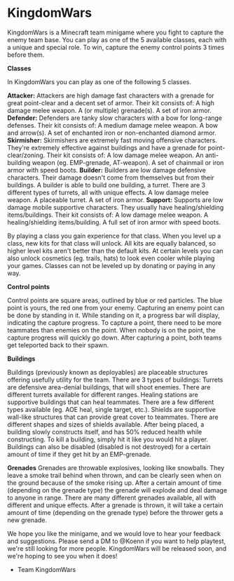 # KingdomWars

KingdomWars is a Minecraft team minigame where you fight to capture the enemy team base. You can play as one of the 5 available classes, each with a unique and special role. To win, capture the enemy control points 3 times before them.


**Classes**

In KingdomWars you can play as one of the following 5 classes.

**Attacker:**
Attackers are high damage fast characters with a grenade for great point-clear and a decent set of armor. Their kit consists of:
A high damage melee weapon.
A (or multiple) grenade(s).
A set of iron armor.
**Defender:**
Defenders are tanky slow characters with a bow for long-range defenses. Their kit consists of:
A medium damage melee weapon.
A bow and arrow(s).
A set of enchanted iron or non-enchanted diamond armor.
**Skirmisher:**
Skirmishers are extremely fast moving offensive characters. They're extremely effective against buildings and have a grenade for point-clear/zoning. Their kit consists of:
A low damage melee weapon.
An anti-building weapon (eg. EMP-grenade, AT-weapon).
A set of chainmail or iron armor with speed boots.
**Builder:**
Builders are low damage defensive characters. Their damage doesn't come from themselves but from their buildings. A builder is able to build one building, a turret. There are 3 different types of turrets, all with unique effects.
A low damage melee weapon.
A placeable turret.
A set of iron armor.
**Support:**
Supports are low damage mobile supportive characters. They usually have healing/shielding items/buildings. Their kit consists of:
A low damage melee weapon.
A healing/shielding items/building.
A full set of iron armor with speed boots.

By playing a class you gain experience for that class. When you level up a class, new kits for that class will unlock. All kits are equally balanced, so higher level kits aren't better than the default kits. At certain levels you can also unlock cosmetics (eg. trails, hats) to look even cooler while playing your games. Classes can not be leveled up by donating or paying in any way.

**Control points**

Control points are square areas, outlined by blue or red particles. The blue point is yours, the red one from your enemy. Capturing an enemy point can be done by standing in it. While standing on it, a progress bar will display, indicating the capture progress. To capture a point, there need to be more teammates than enemies on the point. When nobody is on the point, the capture progress will quickly go down. After capturing a point, both teams get teleported back to their spawn.

**Buildings**

Buildings (previously known as deployables) are placeable structures offering usefully utility for the team. There are 3 types of buildings:
Turrets are defensive area-denial buildings, that will shoot enemies. There are different turrets available for different ranges.
Healing stations are supportive buildings that can heal teammates. There are a few different types available (eg. AOE heal, single target, etc.).
Shields are supportive wall-like structures that can provide great cover to teammates. There are different shapes and sizes of shields available.
After being placed, a building slowly constructs itself, and has 50% reduced health while constructing.
To kill a building, simply hit it like you would hit a player. Buildings can also be disabled (disabled is not destroyed) for a certain amount of time if they get hit by an EMP-grenade.

**Grenades**
Grenades are throwable explosives, looking like snowballs. They leave a smoke trail behind when thrown, and can be clearly seen when on the ground because of the smoke rising up. After a certain amount of time (depending on the grenade type) the grenade will explode and deal damage to anyone in range. There are many different grenades available, all with different and unique effects. After a grenade is thrown, it will take a certain amount of time (depending on the grenade type) before the thrower gets a new grenade. 


We hope you like the minigame, and we would love to hear your feedback and suggestions. Please send a DM to @Koenn if you want to help playtest, we're still looking for more people.
KingdomWars will be released soon, and we're hoping to see you when it does!

- Team KingdomWars